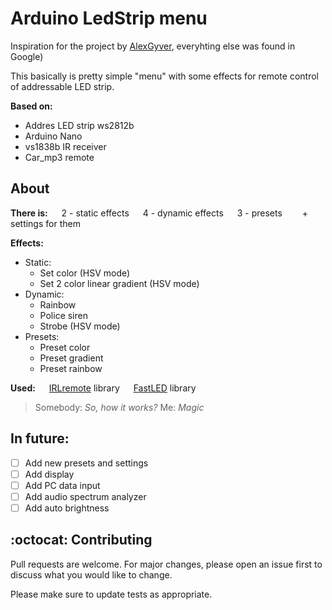 # Arduino LedStrip menu

Inspiration for the project by [AlexGyver](https://github.com/AlexGyver/ColorMusic), everyhting else was found in Google)

This basically is pretty simple "menu" with some effects for remote control of addressable LED strip.

**Based on:**
- Addres LED strip ws2812b
- Arduino Nano
- vs1838b IR receiver
- Car_mp3 remote

## About

**There is:**
&emsp; 2 - static effects
&emsp; 4 - dynamic effects
&emsp; 3 - presets 
&emsp;&emsp;+ settings for them

**Effects:**
- Static:
	- Set color (HSV mode)
	- Set 2 color linear gradient (HSV mode)
- Dynamic:
	- Rainbow
	- Police siren
	- Strobe (HSV mode)
- Presets:
	- Preset color
	- Preset gradient
	- Preset rainbow

**Used:**
&emsp; [IRLremote](https://github.com/NicoHood/IRLremote) library
&emsp; [FastLED](https://github.com/FastLED/FastLED) library

> Somebody: *So, how it works?*
> Me: *Magic*

## In future:
- [ ] Add new presets and settings
- [ ] Add display
- [ ] Add PC data input
- [ ] Add audio spectrum analyzer
- [ ] Add auto brightness

## :octocat: Contributing

Pull requests are welcome. For major changes, please open an issue first to discuss what you would like to change.

Please make sure to update tests as appropriate.